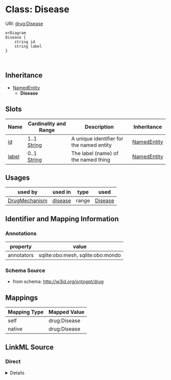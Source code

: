 # Class: Disease



URI: [drug:Disease](http://w3id.org/ontogpt/drug/Disease)


```mermaid
erDiagram
Disease {
    string id  
    string label  
}



```




## Inheritance
* [NamedEntity](NamedEntity.md)
    * **Disease**



## Slots

| Name | Cardinality and Range | Description | Inheritance |
| ---  | --- | --- | --- |
| [id](id.md) | 1..1 <br/> [String](String.md) | A unique identifier for the named entity | [NamedEntity](NamedEntity.md) |
| [label](label.md) | 0..1 <br/> [String](String.md) | The label (name) of the named thing | [NamedEntity](NamedEntity.md) |





## Usages

| used by | used in | type | used |
| ---  | --- | --- | --- |
| [DrugMechanism](DrugMechanism.md) | [disease](disease.md) | range | [Disease](Disease.md) |






## Identifier and Mapping Information





### Annotations

| property | value |
| --- | --- |
| annotators | sqlite:obo:mesh, sqlite:obo:mondo |



### Schema Source


* from schema: http://w3id.org/ontogpt/drug





## Mappings

| Mapping Type | Mapped Value |
| ---  | ---  |
| self | drug:Disease |
| native | drug:Disease |





## LinkML Source

<!-- TODO: investigate https://stackoverflow.com/questions/37606292/how-to-create-tabbed-code-blocks-in-mkdocs-or-sphinx -->

### Direct

<details>
```yaml
name: Disease
annotations:
  annotators:
    tag: annotators
    value: sqlite:obo:mesh, sqlite:obo:mondo
from_schema: http://w3id.org/ontogpt/drug
rank: 1000
is_a: NamedEntity

```
</details>

### Induced

<details>
```yaml
name: Disease
annotations:
  annotators:
    tag: annotators
    value: sqlite:obo:mesh, sqlite:obo:mondo
from_schema: http://w3id.org/ontogpt/drug
rank: 1000
is_a: NamedEntity
attributes:
  id:
    name: id
    annotations:
      prompt.skip:
        tag: prompt.skip
        value: 'true'
    description: A unique identifier for the named entity
    comments:
    - this is populated during the grounding and normalization step
    from_schema: http://w3id.org/ontogpt/drug
    rank: 1000
    identifier: true
    alias: id
    owner: Disease
    domain_of:
    - NamedEntity
    - Publication
    range: string
  label:
    name: label
    annotations:
      owl:
        tag: owl
        value: AnnotationProperty, AnnotationAssertion
    description: The label (name) of the named thing
    from_schema: http://w3id.org/ontogpt/drug
    aliases:
    - name
    rank: 1000
    slot_uri: rdfs:label
    alias: label
    owner: Disease
    domain_of:
    - NamedEntity
    range: string

```
</details>